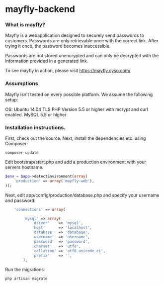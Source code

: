 mayfly-backend
==============
### What is mayfly?

Mayfly is a webapplication designed to securely send passwords to customers.
Passwords are only retrievable once with the correct link. After trying it once, the password becomes inaccessible.

Passwords are not stored unencrypted and can only be decrypted with the information provided in a generated link.

To see mayfly in action, please visit https://mayfly.cyso.com/

### Assumptions

Mayfly isn't tested on every possible platform. We assume the following setup:

OS: Ubuntu 14.04 TLS
PHP Version 5.5 or higher with mcrypt and curl enabled.
MySQL 5.5 or higher


### Installation instructions.

First, check out the source. Next, install the dependencies etc. using Composer:

```
composer update
```

Edit bootstrap/start.php and add a production environment with your servers hostname.
```php
$env = $app->detectEnvironment(array(
	'production' => array('mayfly-web'),
));
```

Next, edit app/config/production/database.php and specify your username and password:
```php
	'connections' => array(

		'mysql' => array(
			'driver'    => 'mysql',
			'host'      => 'localhost',
			'database'  => 'database',
			'username'  => 'username',
			'password'  => 'password',
			'charset'   => 'utf8',
			'collation' => 'utf8_unicode_ci',
			'prefix'    => '',
		),
```

Run the migrations:

```
php artisan migrate
```